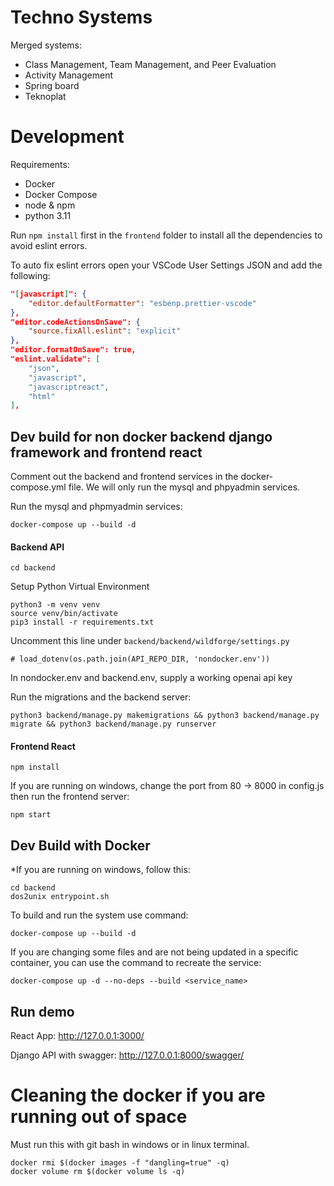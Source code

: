 # Techno Systems

Merged systems:

- Class Management, Team Management, and Peer Evaluation
- Activity Management
- Spring board
- Teknoplat

# Development

Requirements:

- Docker
- Docker Compose
- node & npm
- python 3.11

Run `npm install` first in the `frontend` folder to install all the dependencies to avoid eslint errors.

To auto fix eslint errors open your VSCode User Settings JSON and add the following:

```json
"[javascript]": {
    "editor.defaultFormatter": "esbenp.prettier-vscode"
},
"editor.codeActionsOnSave": {
    "source.fixAll.eslint": "explicit"
},
"editor.formatOnSave": true,
"eslint.validate": [
    "json",
    "javascript",
    "javascriptreact",
    "html"
],
```

## Dev build for non docker backend django framework and frontend react

Comment out the backend and frontend services in the docker-compose.yml file.
We will only run the mysql and phpyadmin services.

Run the mysql and phpmyadmin services:

```
docker-compose up --build -d
```

#### Backend API

```
cd backend
```

Setup Python Virtual Environment

```
python3 -m venv venv
source venv/bin/activate
pip3 install -r requirements.txt
```

Uncomment this line under `backend/backend/wildforge/settings.py`

```
# load_dotenv(os.path.join(API_REPO_DIR, 'nondocker.env'))
```

In nondocker.env and backend.env, supply a working openai api key

Run the migrations and the backend server:

```
python3 backend/manage.py makemigrations && python3 backend/manage.py migrate && python3 backend/manage.py runserver
```

#### Frontend React

```
npm install
```

If you are running on windows, change the port from 80 -> 8000 in config.js
then run the frontend server:

```
npm start
```

## Dev Build with Docker

\*If you are running on windows, follow this:

```
cd backend
dos2unix entrypoint.sh
```

To build and run the system use command:

```
docker-compose up --build -d
```

If you are changing some files and are not being updated in a specific container, you can use the command to recreate the service:

```
docker-compose up -d --no-deps --build <service_name>
```

## Run demo

React App: http://127.0.0.1:3000/

Django API with swagger: http://127.0.0.1:8000/swagger/

# Cleaning the docker if you are running out of space

Must run this with git bash in windows or in linux terminal.

```
docker rmi $(docker images -f "dangling=true" -q)
docker volume rm $(docker volume ls -q)
```
